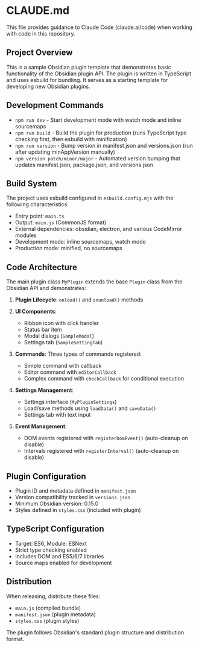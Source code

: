 # CLAUDE.md

This file provides guidance to Claude Code (claude.ai/code) when working with code in this repository.

## Project Overview

This is a sample Obsidian plugin template that demonstrates basic functionality of the Obsidian plugin API. The plugin is written in TypeScript and uses esbuild for bundling. It serves as a starting template for developing new Obsidian plugins.

## Development Commands

- `npm run dev` - Start development mode with watch mode and inline sourcemaps
- `npm run build` - Build the plugin for production (runs TypeScript type checking first, then esbuild with minification)
- `npm run version` - Bump version in manifest.json and versions.json (run after updating minAppVersion manually)
- `npm version patch/minor/major` - Automated version bumping that updates manifest.json, package.json, and versions.json

## Build System

The project uses esbuild configured in `esbuild.config.mjs` with the following characteristics:
- Entry point: `main.ts`
- Output: `main.js` (CommonJS format)
- External dependencies: obsidian, electron, and various CodeMirror modules
- Development mode: inline sourcemaps, watch mode
- Production mode: minified, no sourcemaps

## Code Architecture

The main plugin class `MyPlugin` extends the base `Plugin` class from the Obsidian API and demonstrates:

1. **Plugin Lifecycle**: `onload()` and `onunload()` methods
2. **UI Components**: 
   - Ribbon icon with click handler
   - Status bar item
   - Modal dialogs (`SampleModal`)
   - Settings tab (`SampleSettingTab`)

3. **Commands**: Three types of commands registered:
   - Simple command with callback
   - Editor command with `editorCallback`
   - Complex command with `checkCallback` for conditional execution

4. **Settings Management**: 
   - Settings interface (`MyPluginSettings`)
   - Load/save methods using `loadData()` and `saveData()`
   - Settings tab with text input

5. **Event Management**: 
   - DOM events registered with `registerDomEvent()` (auto-cleanup on disable)
   - Intervals registered with `registerInterval()` (auto-cleanup on disable)

## Plugin Configuration

- Plugin ID and metadata defined in `manifest.json`
- Version compatibility tracked in `versions.json`
- Minimum Obsidian version: 0.15.0
- Styles defined in `styles.css` (included with plugin)

## TypeScript Configuration

- Target: ES6, Module: ESNext
- Strict type checking enabled
- Includes DOM and ES5/6/7 libraries
- Source maps enabled for development

## Distribution

When releasing, distribute these files:
- `main.js` (compiled bundle)
- `manifest.json` (plugin metadata)
- `styles.css` (plugin styles)

The plugin follows Obsidian's standard plugin structure and distribution format.